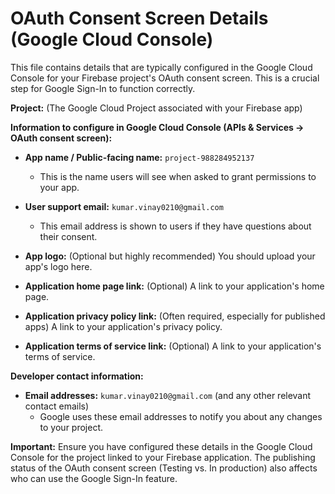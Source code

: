 # OAuth Consent Screen Details (Google Cloud Console)

This file contains details that are typically configured in the Google Cloud Console for your Firebase project's OAuth consent screen. This is a crucial step for Google Sign-In to function correctly.

**Project:** (The Google Cloud Project associated with your Firebase app)

**Information to configure in Google Cloud Console (APIs & Services -> OAuth consent screen):**

*   **App name / Public-facing name:** `project-988284952137`
    *   This is the name users will see when asked to grant permissions to your app.

*   **User support email:** `kumar.vinay0210@gmail.com`
    *   This email address is shown to users if they have questions about their consent.

*   **App logo:** (Optional but highly recommended) You should upload your app's logo here.

*   **Application home page link:** (Optional) A link to your application's home page.

*   **Application privacy policy link:** (Often required, especially for published apps) A link to your application's privacy policy.

*   **Application terms of service link:** (Optional) A link to your application's terms of service.

**Developer contact information:**
*   **Email addresses:** `kumar.vinay0210@gmail.com` (and any other relevant contact emails)
    *   Google uses these email addresses to notify you about any changes to your project.

**Important:** Ensure you have configured these details in the Google Cloud Console for the project linked to your Firebase application. The publishing status of the OAuth consent screen (Testing vs. In production) also affects who can use the Google Sign-In feature.